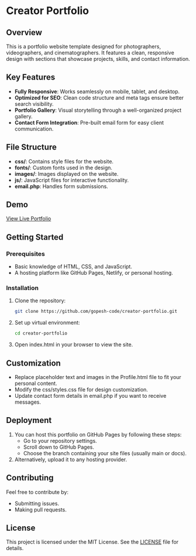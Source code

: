 # Creator Portfolio

## Overview

This is a portfolio website template designed for photographers, videographers, and cinematographers. It features a clean, responsive design with sections that showcase projects, skills, and contact information.

## Key Features
- **Fully Responsive**: Works seamlessly on mobile, tablet, and desktop.
- **Optimized for SEO**: Clean code structure and meta tags ensure better search visibility.
- **Portfolio Gallery**: Visual storytelling through a well-organized project gallery.
- **Contact Form Integration**: Pre-built email form for easy client communication.

## File Structure
- **css/**: Contains style files for the website.
- **fonts/**: Custom fonts used in the design.
- **images/**: Images displayed on the website.
- **js/**: JavaScript files for interactive functionality.
- **email.php**: Handles form submissions.

## Demo

[View Live Portfolio](https://gopesh-code.github.io/creator-portfolio/)

## Getting Started

### Prerequisites
- Basic knowledge of HTML, CSS, and JavaScript.
- A hosting platform like GitHub Pages, Netlify, or personal hosting.

### Installation

1. Clone the repository:
   ```bash
   git clone https://github.com/gopesh-code/creator-portfolio.git
   ```
2. Set up virtual environment:
   ```bash
   cd creator-portfolio
   ```
3. Open index.html in your browser to view the site.

## Customization
- Replace placeholder text and images in the Profile.html file to fit your personal content.
- Modify the css/styles.css file for design customization.
- Update contact form details in email.php if you want to receive messages.

## Deployment
1. You can host this portfolio on GitHub Pages by following these steps:
   - Go to your repository settings.
   - Scroll down to GitHub Pages.
   - Choose the branch containing your site files (usually main or docs).
2. Alternatively, upload it to any hosting provider.

## Contributing
Feel free to contribute by:
- Submitting issues.
- Making pull requests.

## License

This project is licensed under the MIT License. See the [LICENSE](LICENSE) file for details.
